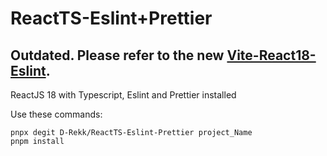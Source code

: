 # ReactTS-Eslint+Prettier

 Outdated. Please refer to the new [Vite-React18-Eslint](https://github.com/D-Rekk/Vite-React18-Eslint).
 ---
 ReactJS 18 with Typescript, Eslint and Prettier installed
 
 Use these commands:
 ```
 pnpx degit D-Rekk/ReactTS-Eslint-Prettier project_Name
 pnpm install
 ```
